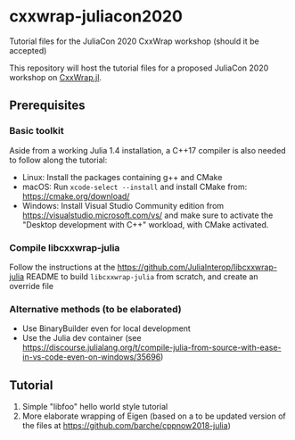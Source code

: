 # cxxwrap-juliacon2020
Tutorial files for the JuliaCon 2020 CxxWrap workshop (should it be accepted)

This repository will host the tutorial files for a proposed JuliaCon 2020 workshop on [CxxWrap.jl](https://github.com/JuliaInterop/CxxWrap.jl).

## Prerequisites

### Basic toolkit

Aside from a working Julia 1.4 installation, a C++17 compiler is also needed to follow along the tutorial:
* Linux: Install the packages containing g++ and CMake
* macOS: Run `xcode-select --install` and install CMake from: https://cmake.org/download/
* Windows: Install Visual Studio Community edition from https://visualstudio.microsoft.com/vs/ and make sure to activate the "Desktop development with C++" workload, with CMake activated.

### Compile libcxxwrap-julia

Follow the instructions at the https://github.com/JuliaInterop/libcxxwrap-julia README to build `libcxxwrap-julia` from scratch, and create an override file

### Alternative methods (to be elaborated)
* Use BinaryBuilder even for local development
* Use the Julia dev container (see https://discourse.julialang.org/t/compile-julia-from-source-with-ease-in-vs-code-even-on-windows/35696)

## Tutorial

1. Simple "libfoo" hello world style tutorial
2. More elaborate wrapping of Eigen (based on a to be updated version of the files at https://github.com/barche/cppnow2018-julia)